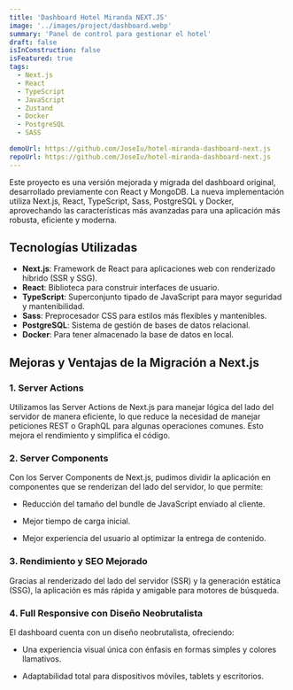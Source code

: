 ```yaml
---
title: 'Dashboard Hotel Miranda NEXT.JS'
image: '../images/project/dashboard.webp'
summary: 'Panel de control para gestionar el hotel'
draft: false
isInConstruction: false
isFeatured: true
tags:
  - Next.js
  - React
  - TypeScript
  - JavaScript
  - Zustand
  - Docker
  - PostgreSQL
  - SASS

demoUrl: https://github.com/JoseIu/hotel-miranda-dashboard-next.js
repoUrl: https://github.com/JoseIu/hotel-miranda-dashboard-next.js
---
```


Este proyecto es una versión mejorada y migrada del dashboard original, desarrollado previamente con React y MongoDB. La nueva implementación utiliza Next.js, React, TypeScript, Sass, PostgreSQL y Docker, aprovechando las características más avanzadas para una aplicación más robusta, eficiente y moderna.
## Tecnologías Utilizadas

- **Next.js**: Framework de React para aplicaciones web con renderizado híbrido (SSR y SSG).
- **React**: Biblioteca para construir interfaces de usuario.
- **TypeScript**: Superconjunto tipado de JavaScript para mayor seguridad y mantenibilidad.
- **Sass**: Preprocesador CSS para estilos más flexibles y mantenibles.
- **PostgreSQL**: Sistema de gestión de bases de datos relacional.
- **Docker**: Para tener almacenado la base de datos en local.

## Mejoras y Ventajas de la Migración a Next.js

### 1. **Server Actions**

Utilizamos las Server Actions de Next.js para manejar lógica del lado del servidor de manera eficiente, lo que reduce la necesidad de manejar peticiones REST o GraphQL para algunas operaciones comunes. Esto mejora el rendimiento y simplifica el código.

### 2. **Server Components**

Con los Server Components de Next.js, pudimos dividir la aplicación en componentes que se renderizan del lado del servidor, lo que permite:

- Reducción del tamaño del bundle de JavaScript enviado al cliente.

- Mejor tiempo de carga inicial.
- Mejor experiencia del usuario al optimizar la entrega de contenido.

### 3. **Rendimiento y SEO Mejorado**

Gracias al renderizado del lado del servidor (SSR) y la generación estática (SSG), la aplicación es más rápida y amigable para motores de búsqueda.

### 4. **Full Responsive con Diseño Neobrutalista**

El dashboard cuenta con un diseño neobrutalista, ofreciendo:

- Una experiencia visual única con énfasis en formas simples y colores llamativos.

- Adaptabilidad total para dispositivos móviles, tablets y escritorios.

